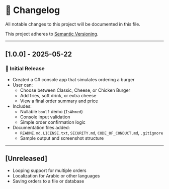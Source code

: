 # 📜 Changelog

All notable changes to this project will be documented in this file.

This project adheres to [Semantic Versioning](https://semver.org/).

---

## [1.0.0] - 2025-05-22
### 🎉 Initial Release
- Created a C# console app that simulates ordering a burger
- User can:
  - Choose between Classic, Cheese, or Chicken Burger
  - Add fries, soft drink, or extra cheese
  - View a final order summary and price
- Includes:
  - Nullable `bool?` demo (`IsAhmed`)
  - Console input validation
  - Simple order confirmation logic
- Documentation files added:
  - `README.md`, `LICENSE.txt`, `SECURITY.md`, `CODE_OF_CONDUCT.md`, `.gitignore`
  - Sample output and screenshot structure

---

## [Unreleased]
- Looping support for multiple orders
- Localization for Arabic or other languages
- Saving orders to a file or database
